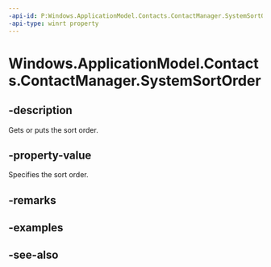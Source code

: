 ```yaml
---
-api-id: P:Windows.ApplicationModel.Contacts.ContactManager.SystemSortOrder
-api-type: winrt property
---
```


<!-- Property syntax
public Windows.ApplicationModel.Contacts.ContactNameOrder SystemSortOrder { get;  set; }
-->

# Windows.ApplicationModel.Contacts.ContactManager.SystemSortOrder

## -description
Gets or puts the sort order.

## -property-value
Specifies the sort order.

## -remarks

## -examples

## -see-also
